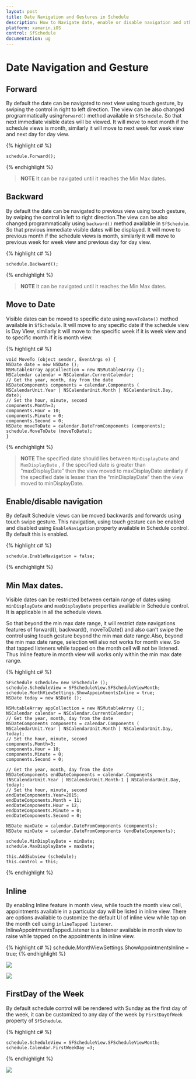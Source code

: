 ```yaml
---
layout: post
title: Date Navigation and Gestures in Schedule
description: How to Navigate date, enable or disable navigation and other functionalities of Schedule control.
platform: xamarin.iOS
control: SfSchedule
documentation: ug
---
```


# Date Navigation and Gesture

## Forward

By default the date can be navigated to next view using touch gesture, by swiping the control in right to left direction. The view can be  also changed programmatically using`forward()` method available in `SfSchedule`. So that next immediate visible dates will be viewed. It will move to next month if the schedule views is month, similarly it will move to next week for week view and next day for day view.

{% highlight c# %}

    schedule.Forward();

{% endhighlight %}

>**NOTE** It can be navigated until it reaches the Min Max dates.

## Backward

By default the date can be navigated to previous view using touch gesture, by swiping the control in left to right direction.The view can be also changed programmatically using `backward()` method available in `SfSchedule`. So that previous immediate visible dates will be displayed. It will move to previous month if the schedule views is month, similarly it will move to previous week for week view and previous day for day view.

{% highlight c# %}
   
    schedule.Backward();

{% endhighlight %}

>**NOTE** It can be navigated until it reaches the Min Max dates.

## Move to Date 

Visible dates can be moved to specific date using `moveToDate()` method available in `SfSchedule`. It will move to any specific date if the schedule view is Day View, similarly it will move to the specific week if it is week view and to specific month if it is month view.

{% highlight c# %}

    void MoveTo (object sender, EventArgs e) {
    NSDate date = new NSDate ();
    NSMutableArray appCollection = new NSMutableArray ();
    NSCalendar calendar = NSCalendar.CurrentCalendar;
    // Get the year, month, day from the date
    NSDateComponents components = calendar.Components (
    NSCalendarUnit.Year | NSCalendarUnit.Month | NSCalendarUnit.Day, date);
    // Set the hour, minute, second
    components.Month=3;
    components.Hour = 10;
    components.Minute = 0;
    components.Second = 0;
    NSDate moveToDate = calendar.DateFromComponents (components);
    schedule.MoveToDate (moveToDate);
    }

{% endhighlight %}

>**NOTE** The specified date should lies between `MinDisplayDate` and `MaxDisplayDate` , if  the specified date is greater than “maxDisplayDate” then the view moved to maxDisplayDate similarly if the specified date is lesser than the “minDisplayDate” then the view moved to minDisplayDate.

## Enable/disable navigation

By default Schedule views can be moved backwards and forwards using touch swipe gesture. This navigation, using touch gesture can be enabled and disabled using `EnableNavigation` property available in Schedule control. By default this is enabled.

{% highlight c# %}

    schedule.EnableNavigation = false;

{% endhighlight %}

## Min Max dates. 

Visible dates can be restricted between certain range of dates using `minDisplayDate` and `maxDisplayDate` properties available in Schedule control. It is applicable in all the schedule views.

So that beyond the min max date range, it will restrict date navigations features of forward(), backward(), moveToDate() and also can’t swipe the control using touch gesture beyond the min max date range.Also, beyond the min max date range, selection will also not works for month view. So that tapped listeners while tapped on the month cell will not be listened. Thus Inline feature in month view will works only within the min max date range.

{% highlight c# %}

    SFSchedule schedule= new SFSchedule ();
    schedule.ScheduleView = SFScheduleView.SFScheduleViewMonth;
    schedule.MonthViewSettings.ShowAppointmentsInline = true;
    NSDate today = new NSDate ();

    NSMutableArray appCollection = new NSMutableArray ();
    NSCalendar calendar = NSCalendar.CurrentCalendar;
    // Get the year, month, day from the date
    NSDateComponents components = calendar.Components (
    NSCalendarUnit.Year | NSCalendarUnit.Month | NSCalendarUnit.Day, today);
    // Set the hour, minute, second
    components.Month=3;
    components.Hour = 10;
    components.Minute = 0;
    components.Second = 0;

    // Get the year, month, day from the date
    NSDateComponents endDateComponents = calendar.Components (NSCalendarUnit.Year | NSCalendarUnit.Month-1 | NSCalendarUnit.Day, today);
    // Set the hour, minute, second
    endDateComponents.Year=2015;
    endDateComponents.Month = 11;
    endDateComponents.Hour = 12;
    endDateComponents.Minute = 0;
    endDateComponents.Second = 0;

    NSDate maxDate = calendar.DateFromComponents (components);
    NSDate minDate = calendar.DateFromComponents (endDateComponents);

    schedule.MinDisplayDate = minDate;
    schedule.MaxDisplayDate = maxDate;

    this.AddSubview (schedule);
    this.control = this;

{% endhighlight %}

## Inline

By enabling Inline feature in month view, while touch the month view cell, appointments available in a particular day will be listed in inline view. There are options available to customize the default UI of inline view while tap on the month cell using `inlineTapped listener`. InlineAppointmentsTappedListener is a listener available in month view to raise while tapped on the appointments in inline view.

{% highlight c# %}
    schedule.MonthViewSettings.ShowAppointmentsInline = true;
{% endhighlight %}

![](DateNavigationandGesture_images/DateNavigationandGesture_img1.jpeg)

![](DateNavigationandGesture_images/DateNavigationandGesture_img2.jpeg)

## FirstDay of the Week

By default schedule control will be rendered with Sunday as the first day of the week, it can be customized to any day of the week by `FirstDayOfWeek` property of `SfSchedule`.

{% highlight c# %}

    schedule.ScheduleView = SFScheduleView.SFScheduleViewMonth;
    schedule.Calendar.FirstWeekDay =3;
    
{% endhighlight %}

![](DateNavigationandGesture_images/DateNavigationandGesture_img3.jpeg)
